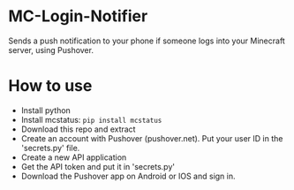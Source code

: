 # MC-Login-Notifier
Sends a push notification to your phone if someone logs into your Minecraft server, using Pushover.

# How to use
* Install python
* Install mcstatus: ```pip install mcstatus```
* Download this repo and extract
* Create an account with Pushover (pushover.net). Put your user ID in the 'secrets.py' file.
* Create a new API application
* Get the API token and put it in 'secrets.py'
* Download the Pushover app on Android or IOS and sign in.

